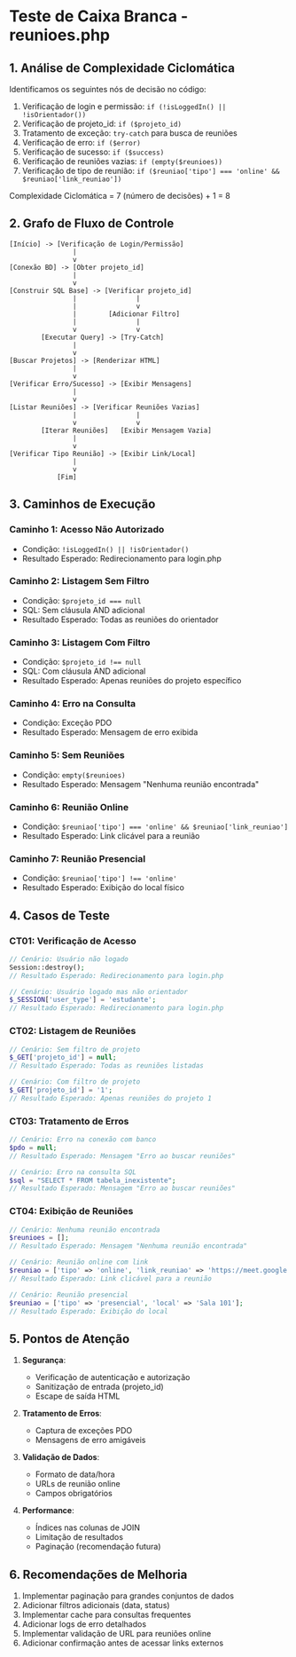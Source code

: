 # Teste de Caixa Branca - reunioes.php

## 1. Análise de Complexidade Ciclomática

Identificamos os seguintes nós de decisão no código:

1. Verificação de login e permissão: `if (!isLoggedIn() || !isOrientador())`
2. Verificação de projeto_id: `if ($projeto_id)`
3. Tratamento de exceção: `try-catch` para busca de reuniões
4. Verificação de erro: `if ($error)`
5. Verificação de sucesso: `if ($success)`
6. Verificação de reuniões vazias: `if (empty($reunioes))`
7. Verificação de tipo de reunião: `if ($reuniao['tipo'] === 'online' && $reuniao['link_reuniao'])`

Complexidade Ciclomática = 7 (número de decisões) + 1 = 8

## 2. Grafo de Fluxo de Controle

```
[Início] -> [Verificação de Login/Permissão]
                |
                v
[Conexão BD] -> [Obter projeto_id]
                |
                v
[Construir SQL Base] -> [Verificar projeto_id]
                |               |
                |               v
                |        [Adicionar Filtro]
                |               |
                v               v
        [Executar Query] -> [Try-Catch]
                |
                v
[Buscar Projetos] -> [Renderizar HTML]
                |
                v
[Verificar Erro/Sucesso] -> [Exibir Mensagens]
                |
                v
[Listar Reuniões] -> [Verificar Reuniões Vazias]
                |               |
                v               v
        [Iterar Reuniões]   [Exibir Mensagem Vazia]
                |
                v
[Verificar Tipo Reunião] -> [Exibir Link/Local]
                |
                v
            [Fim]
```

## 3. Caminhos de Execução

### Caminho 1: Acesso Não Autorizado
- Condição: `!isLoggedIn() || !isOrientador()`
- Resultado Esperado: Redirecionamento para login.php

### Caminho 2: Listagem Sem Filtro
- Condição: `$projeto_id === null`
- SQL: Sem cláusula AND adicional
- Resultado Esperado: Todas as reuniões do orientador

### Caminho 3: Listagem Com Filtro
- Condição: `$projeto_id !== null`
- SQL: Com cláusula AND adicional
- Resultado Esperado: Apenas reuniões do projeto específico

### Caminho 4: Erro na Consulta
- Condição: Exceção PDO
- Resultado Esperado: Mensagem de erro exibida

### Caminho 5: Sem Reuniões
- Condição: `empty($reunioes)`
- Resultado Esperado: Mensagem "Nenhuma reunião encontrada"

### Caminho 6: Reunião Online
- Condição: `$reuniao['tipo'] === 'online' && $reuniao['link_reuniao']`
- Resultado Esperado: Link clicável para a reunião

### Caminho 7: Reunião Presencial
- Condição: `$reuniao['tipo'] !== 'online'`
- Resultado Esperado: Exibição do local físico

## 4. Casos de Teste

### CT01: Verificação de Acesso
```php
// Cenário: Usuário não logado
Session::destroy();
// Resultado Esperado: Redirecionamento para login.php

// Cenário: Usuário logado mas não orientador
$_SESSION['user_type'] = 'estudante';
// Resultado Esperado: Redirecionamento para login.php
```

### CT02: Listagem de Reuniões
```php
// Cenário: Sem filtro de projeto
$_GET['projeto_id'] = null;
// Resultado Esperado: Todas as reuniões listadas

// Cenário: Com filtro de projeto
$_GET['projeto_id'] = '1';
// Resultado Esperado: Apenas reuniões do projeto 1
```

### CT03: Tratamento de Erros
```php
// Cenário: Erro na conexão com banco
$pdo = null;
// Resultado Esperado: Mensagem "Erro ao buscar reuniões"

// Cenário: Erro na consulta SQL
$sql = "SELECT * FROM tabela_inexistente";
// Resultado Esperado: Mensagem "Erro ao buscar reuniões"
```

### CT04: Exibição de Reuniões
```php
// Cenário: Nenhuma reunião encontrada
$reunioes = [];
// Resultado Esperado: Mensagem "Nenhuma reunião encontrada"

// Cenário: Reunião online com link
$reuniao = ['tipo' => 'online', 'link_reuniao' => 'https://meet.google.com/abc'];
// Resultado Esperado: Link clicável para a reunião

// Cenário: Reunião presencial
$reuniao = ['tipo' => 'presencial', 'local' => 'Sala 101'];
// Resultado Esperado: Exibição do local
```

## 5. Pontos de Atenção

1. **Segurança**:
   - Verificação de autenticação e autorização
   - Sanitização de entrada (projeto_id)
   - Escape de saída HTML

2. **Tratamento de Erros**:
   - Captura de exceções PDO
   - Mensagens de erro amigáveis

3. **Validação de Dados**:
   - Formato de data/hora
   - URLs de reunião online
   - Campos obrigatórios

4. **Performance**:
   - Índices nas colunas de JOIN
   - Limitação de resultados
   - Paginação (recomendação futura)

## 6. Recomendações de Melhoria

1. Implementar paginação para grandes conjuntos de dados
2. Adicionar filtros adicionais (data, status)
3. Implementar cache para consultas frequentes
4. Adicionar logs de erro detalhados
5. Implementar validação de URL para reuniões online
6. Adicionar confirmação antes de acessar links externos